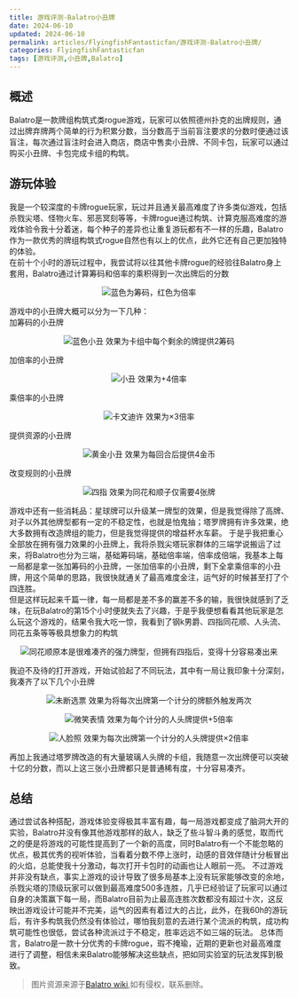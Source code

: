 ```yaml
---
title: 游戏评测-Balatro小丑牌
date: 2024-06-10
updated: 2024-06-10
permalink: articles/FlyingfishFantasticfan/游戏评测-Balatro小丑牌/
categories: FlyingfishFantasticfan
tags: [游戏评测,小丑牌,Balatro]
---
```


## 概述
Balatro是一款牌组构筑式类rogue游戏，玩家可以依照德州扑克的出牌规则，通过出牌弃牌两个简单的行为积累分数，当分数高于当前盲注要求的分数时便通过该盲注，每次通过盲注时会进入商店，商店中售卖小丑牌、不同卡包，玩家可以通过购买小丑牌、卡包完成卡组的构筑。  
<!-- More -->
## 游玩体验
我是一个较深度的卡牌rogue玩家，玩过并且通关最高难度了许多类似游戏，包括杀戮尖塔、怪物火车、邪恶冥刻等等，卡牌rogue通过构筑、计算克服高难度的游戏体验令我十分着迷，每个种子的差异也让重复游玩都有不一样的乐趣，Balatro作为一款优秀的牌组构筑式rogue自然也有以上的优点，此外它还有自己更加独特的体验。  
在前十个小时的游玩过程中，我尝试将以往其他卡牌rogue的经验往Balatro身上套用，Balatro通过计算筹码和倍率的乘积得到一次出牌后的分数

<div style="text-align:center">

![蓝色为筹码，红色为倍率](articles/FlyingfishFantasticfan/游戏评测-Balatro小丑牌/计分板.png)

</div>  


游戏中的小丑牌大概可以分为一下几种：  
加筹码的小丑牌

<div style="text-align:center">

![蓝色小丑 效果为卡组中每个剩余的牌提供2筹码](articles/FlyingfishFantasticfan/游戏评测-Balatro小丑牌/Blue_Joker.webp)

</div>  

加倍率的小丑牌

<div style="text-align:center">

![小丑 效果为+4倍率](articles/FlyingfishFantasticfan/游戏评测-Balatro小丑牌/Joker.webp)

</div>  

乘倍率的小丑牌

<div style="text-align:center">

![卡文迪许 效果为×3倍率](articles/FlyingfishFantasticfan/游戏评测-Balatro小丑牌/Cavendish.webp)

</div>  

提供资源的小丑牌

<div style="text-align:center">

![黄金小丑 效果为每回合后提供4金币](articles/FlyingfishFantasticfan/游戏评测-Balatro小丑牌/Golden_Joker.webp)

</div>  

改变规则的小丑牌

<div style="text-align:center">

![四指 效果为同花和顺子仅需要4张牌](articles/FlyingfishFantasticfan/游戏评测-Balatro小丑牌/Four_Fingers.webp)

</div>  
 
游戏中还有一些消耗品：星球牌可以升级某一牌型的效果，但是我觉得除了高牌、对子以外其他牌型都有一定的不稳定性，也就是怕鬼抽；塔罗牌拥有许多效果，绝大多数拥有改造牌组的能力，但是我觉得提供的增益杯水车薪。
于是乎我把重心全部放在拥有强力效果的小丑牌上，我将杀戮尖塔玩家群体的三端学说搬运了过来，将Balatro也分为三端，基础筹码端，基础倍率端，倍率成倍端，我基本上每一局都是拿一张加筹码的小丑牌，一张加倍率的小丑牌，剩下全拿乘倍率的小丑牌，用这个简单的思路，我很快就通关了最高难度金注，运气好的时候甚至打了个四连胜。  
但是这样玩起来千篇一律，每一局都是差不多的赢差不多的输，我很快就感到了乏味，在玩Balatro的第15个小时便就失去了兴趣，于是乎我便想看看其他玩家是怎么玩这个游戏的，结果令我大吃一惊，我看到了钢k男爵、四指同花顺、人头流、同花五条等等极具想象力的构筑    

<div style="text-align:center">

![同花顺原本是很难凑齐的强力牌型，但拥有四指后，变得十分容易凑出来](articles/FlyingfishFantasticfan/游戏评测-Balatro小丑牌/四指同花顺.png)

</div>  

我迫不及待的打开游戏，开始试验起了不同玩法，其中有一局让我印象十分深刻，我凑齐了以下几个小丑牌    

<div style="text-align:center">

![未断选票 效果为将每次出牌第一个计分的牌额外触发两次](articles/FlyingfishFantasticfan/游戏评测-Balatro小丑牌/Hanging_Chad.webp)

</div>  


<div style="text-align:center">

![微笑表情 效果为每个计分的人头牌提供+5倍率](articles/FlyingfishFantasticfan/游戏评测-Balatro小丑牌/Smiley_Face.webp)

</div>  

<div style="text-align:center">

![人脸照 效果为每次出牌第一个计分的人头牌提供×2倍率](articles/FlyingfishFantasticfan/游戏评测-Balatro小丑牌/Photograph.webp)

</div>  

再加上我通过塔罗牌改造的有大量玻璃人头牌的卡组，我随意一次出牌便可以突破十亿的分数，而以上这三张小丑牌都只是普通稀有度，十分容易凑齐。  

## 总结
通过尝试各种搭配，游戏体验变得极其丰富有趣，每一局游戏都变成了脑洞大开的实验，Balatro并没有像其他游戏那样的敌人，缺乏了些斗智斗勇的感觉，取而代之的便是将游戏的可能性提高到了一个新的高度，同时Balatro有一个不能忽略的优点，极其优秀的视听体验，当看着分数不停上涨时，动感的音效伴随计分板冒出的火焰，总能使我十分激动，每次打开卡包时的动画也让人眼前一亮。
不过游戏并非没有缺点，事实上游戏的设计导致了很多局基本上没有玩家能够改变的余地，杀戮尖塔的顶级玩家可以做到最高难度500多连胜，几乎已经验证了玩家可以通过自身的决策赢下每一局，而Balatro目前为止最高连胜次数都没有超过十次，这反映出游戏设计可能并不完美，运气的因素有着过大的占比，此外，在我60h的游玩后，有许多构筑我仍然没有体验过，哪怕我刻意的去进行某个流派的构筑，成功构筑可能性也很低，尝试各种流派过于不稳定，胜率远远不如三端的玩法。
总体而言，Balatro是一款十分优秀的卡牌rogue，瑕不掩瑜，近期的更新也对最高难度进行了调整，相信未来Balatro能够解决这些缺点，把如同实验室的玩法发挥到极致。


>图片资源来源于[Balatro wiki](https://balatrogame.fandom.com/wiki/Balatro),如有侵权，联系删除。

